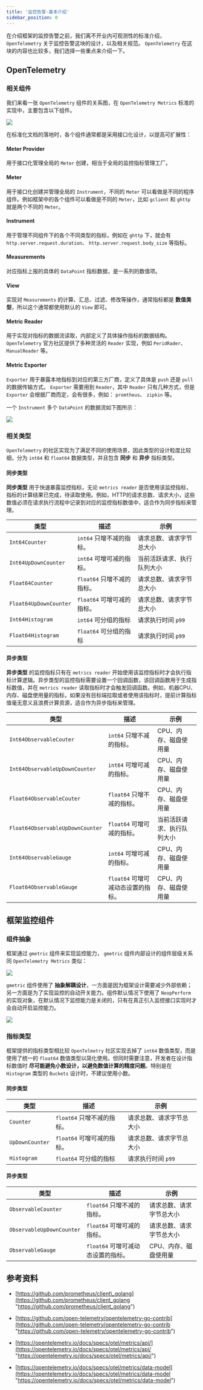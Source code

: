 ```yaml
---
title: '监控告警-基本介绍'
sidebar_position: 0
---
```


在介绍框架的监控告警之前，我们离不开业内可观测性的标准介绍， `OpenTelemetry` 关于监控告警这块的设计，以及相关规范。 `OpenTelemetry` 在这块的内容也比较多，我们选择一些重点来介绍一下。

## OpenTelemetry

### 相关组件

我们来看一张 `OpenTelemetry` 组件的关系图，在 `OpenTelemetry Metrics` 标准的实现中，主要包含以下组件。

![](/markdown/f7c048b9050aa8d6c17f85e1dc1c0540.png)

在标准化文档的落地时，各个组件通常都是采用接口化设计，以提高可扩展性：

#### Meter Provider

用于接口化管理全局的 `Meter` 创建，相当于全局的监控指标管理工厂。

#### Meter

用于接口化创建并管理全局的 `Instrument`，不同的 `Meter` 可以看做是不同的程序组件。例如框架中的各个组件可以看做是不同的 `Meter`，比如 `gclient` 和 `ghttp` 就是两个不同的 `Meter`。

#### Instrument

用于管理不同组件下的各个不同类型的指标，例如在 `ghttp` 下，就会有 `http.server.request.duration`、 `http.server.request.body_size` 等指标。

#### Measurements

对应指标上报的具体的 `DataPoint` 指标数据，是一系列的数值项。

#### View

实现对 `Measurements` 的计算、汇总、过滤、修改等操作，通常指标都是 **数值类型**，所以这个通常都使用默认的 `View` 即可。

#### Metric Reader

用于实现对指标的数据流读取，内部定义了具体操作指标的数据结构。 `OpenTelemetry` 官方社区提供了多种灵活的 `Reader` 实现，例如 `PeridRader`、 `ManualReader` 等。

#### Metric Exporter

`Exporter` 用于暴露本地指标到对应的第三方厂商，定义了具体是 `push` 还是 `pull` 的数据传输方式。 `Exporter` 需要用到 `Reader`，其中 `Reader` 只有几种方式，但是 `Exporter` 会根据厂商而定，会有很多，例如： `promtheus`、 `zipkin` 等。

一个 `Instrument` 多个 `DataPoint` 的数据流如下图所示：

![](/markdown/5d476c4969a41f996ac8c39a6d841f81.png)

### 相关类型

`OpenTelemetry` 的社区实现为了满足不同的使用场景，因此类型的设计粒度比较细，分为 `int64` 和 `float64` 数据类型，并且包含 **同步** 和 **异步** 指标类型。

#### 同步类型

**同步类型** 用于快速暴露监控指标，无论 `metrics reader` 是否使用该监控指标，指标的计算结果已完成，待读取使用。例如，HTTP的请求总数、请求大小，这些数值必须在请求执行流程中记录到对应的监控指标数值中，适合作为同步指标来管理。

| **类型** | **描述** | **示例** |
| --- | --- | --- |
| `Int64Counter` | `int64` 只增不减的指标。 | 请求总数、请求字节总大小 |
| `Int64UpDownCounter` | `int64` 可增可减的指标。 | 当前活跃请求、执行队列大小 |
| `Float64Counter` | `float64` 只增不减的指标。 | 请求总数、请求字节总大小 |
| `Float64UpDownCounter` | `float64` 可增可减的指标。 | 请求总数、请求字节总大小 |
| `Int64Histogram` | `int64` 可分组的指标 | 请求执行时间 `p99` |
| `Float64Histogram` | `float64` 可分组的指标 | 请求执行时间 `p99` |

#### 异步类型

**异步类型** 的监控指标只有在 `metrics reader` 开始使用该监控指标时才会执行指标计算逻辑。异步类型的监控指标需要设置一个回调函数，该回调函数用于生成指标数值，并在 `metrics reader` 读取指标时才会触发回调函数。例如，机器CPU、内存、磁盘使用量的指标，如果没有目标端拉取或者使用该指标时，提前计算指标值毫无意义且浪费计算资源，适合作为异步指标来管理。

| **类型** | **描述** | **示例** |
| --- | --- | --- |
| `Int64ObservableCouter` | `int64` 只增不减的指标。 | CPU、内存、磁盘使用量 |
| `Int64ObservableUpDownCounter` | `int64` 可增可减的指标。 | CPU、内存、磁盘使用量 |
| `Float64ObservableCouter` | `float64` 只增不减的指标。 | CPU、内存、磁盘使用量 |
| `Float64ObservableUpDownCounter` | `float64` 可增可减的指标。 | 当前活跃请求、执行队列大小 |
| `Int64ObservableGauge` | `int64` 可增可减的指标。 | CPU、内存、磁盘使用量 |
| `Float64ObservableGauge` | `float64` 可增可减动态设置的指标。 | CPU、内存、磁盘使用量 |

## 框架监控组件

### 组件抽象

框架通过 `gmetric` 组件来实现监控能力， `gmetric` 组件内部设计的组件层级关系同 `OpenTelemetry Metrics` 类似：

![](/markdown/a1f33528941fcf91e87b87aa8c0219cd.png)

`gmetric` 组件使用了 **抽象解耦设计**，一方面是因为框架设计需要减少外部依赖；另一方面是为了实现监控的自动开关能力。组件默认情况下使用了 `NoopPerform` 的实现对象，在默认情况下监控能力是关闭的，只有在真正引入监控接口实现时才会自动开启监控能力。

![](/markdown/99374a3d9b7e4805c5c7c0bd3fefb221.png)

### 指标类型

框架提供的指标类型相比较 `OpenTelmetry` 社区实现去掉了 `int64` 数值类型，而是使用了统一的 `float64` 数值类型以简化使用。但同时需要注意，开发者在设计指标数值时 **尽可能避免小数设计，以避免数值计算的精度问题**。特别是在 `Histogram` 类型的 `Buckets` 设计时，不建议使用小数。

#### 同步类型

| **类型** | **描述** | **示例** |
| --- | --- | --- |
| `Counter` | `float64` 只增不减的指标。 | 请求总数、请求字节总大小 |
| `UpDownCounter` | `float64` 可增可减的指标。 | 请求总数、请求字节总大小 |
| `Histogram` | `float64` 可分组的指标 | 请求执行时间 `p99` |

#### 异步类型

| **类型** | **描述** | **示例** |
| --- | --- | --- |
| `ObservableCounter` | `float64` 只增不减的指标。 | 请求总数、请求字节总大小 |
| `ObservableUpDownCounter` | `float64` 可增可减的指标。 | 请求总数、请求字节总大小 |
| `ObservableGauge` | `float64` 可增可减动态设置的指标。 | CPU、内存、磁盘使用量 |

## 参考资料

- [https://github.com/prometheus/client\_golang](https://github.com/prometheus/client_golang "https://github.com/prometheus/client_golang")

- [https://github.com/open-telemetry/opentelemetry-go-contrib](https://github.com/open-telemetry/opentelemetry-go-contrib "https://github.com/open-telemetry/opentelemetry-go-contrib")

- [https://opentelemetry.io/docs/specs/otel/metrics/api/](https://opentelemetry.io/docs/specs/otel/metrics/api/ "https://opentelemetry.io/docs/specs/otel/metrics/api/")

- [https://opentelemetry.io/docs/specs/otel/metrics/data-model](https://opentelemetry.io/docs/specs/otel/metrics/data-model "https://opentelemetry.io/docs/specs/otel/metrics/data-model")